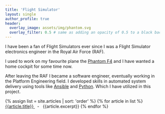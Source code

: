 ```yaml
---
title: 'Flight Simulator'
layout: single
author_profile: true
header:
  overlay_image: assets/img/phantom.svg
  overlay_filter: 0.5 # same as adding an opacity of 0.5 to a black background
---
```

     
I have been a fan of Flight Simulators ever since I was a Flight Simulator electronics engineer in the Royal Air Force (RAF).

I used to work on my favourite plane the [Phantom F4](https://en.wikipedia.org/wiki/McDonnell_Douglas_Phantom_in_UK_service) and I have wanted a home cockpit for some time now.

After leaving the RAF I became a software engineer, eventually working in the Platform Engineering field. I developed skills in automated system delivery using tools like [Ansible](https://docs.ansible.com/ansible/latest/installation_guide/intro_installation.html) and [Python](https://www.python.org/). Which I have utilized in this project.

{% assign list = site.articles | sort: 'order' %}
{% for article in list %}
  <a href="{{ article.url }}"> {{article.title}} </a> &nbsp; - &nbsp; {{article.excerpt}}
{% endfor %}
